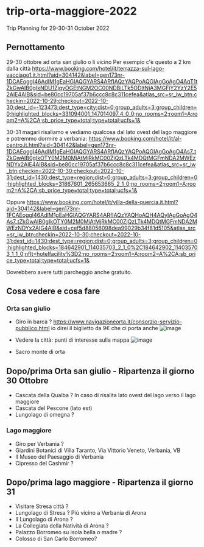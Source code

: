 # trip-orta-maggiore-2022
Trip Planning for 29-30-31 October 2022

## Pernottamento 
29-30 ottobre ad orta san giulio o lì vicino
Per esempio c'è questo a 2 km dalla città 
https://www.booking.com/hotel/it/terrazza-sul-lago-vacciago1.it.html?aid=304142&label=gen173nr-1DCAEoggI46AdIM1gEaHGIAQGYARS4ARfIAQzYAQPoAQGIAgGoAgO4AqT1tZkGwAIB0gIkNDU1ZjgyOGEtNGM2OC00NDBiLTk5ODItNjA3MGFjY2YzY2E52AIE4AIB&sid=be80cc19705af37b6ccc8c8c311cefea&atlas_src=sr_iw_btn;checkin=2022-10-29;checkout=2022-10-30;dest_id=-123473;dest_type=city;dist=0;group_adults=3;group_children=0;highlighted_blocks=331094001_147014097_4_0_0;no_rooms=2;room1=A;room2=A%2CA;sb_price_type=total;type=total;ucfs=1&

30-31 magari risaliamo e vediamo qualcosa dal lato ovest del lago maggiore e potremmo dormire a verbania:
https://www.booking.com/hotel/it/al-centro.it.html?aid=304142&label=gen173nr-1DCAEoggI46AdIM1gEaHGIAQGYARS4ARfIAQzYAQPoAQGIAgGoAgO4As7_tZkGwAIB0gIkOTY0M2M0MjAtMjRkMC00ZjQzLTk4MDQtMGFmNDA2MWEzNDYx2AIE4AIB&sid=be80cc19705af37b6ccc8c8c311cefea&atlas_src=sr_iw_btn;checkin=2022-10-30;checkout=2022-10-31;dest_id=1430;dest_type=region;dist=0;group_adults=3;group_children=0;highlighted_blocks=31867601_265653665_2_1_0;no_rooms=2;room1=A;room2=A%2CA;sb_price_type=total;type=total;ucfs=1&

Oppure
https://www.booking.com/hotel/it/villa-della-quercia.it.html?aid=304142&label=gen173nr-1FCAEoggI46AdIM1gEaHGIAQGYARS4ARfIAQzYAQHoAQH4AQyIAgGoAgO4As7_tZkGwAIB0gIkOTY0M2M0MjAtMjRkMC00ZjQzLTk4MDQtMGFmNDA2MWEzNDYx2AIG4AIB&sid=cef5d88056098dea99029b34f81d5105&atlas_src=sr_iw_btn;checkin=2022-10-30;checkout=2022-10-31;dest_id=1430;dest_type=region;dist=0;group_adults=3;group_children=0;highlighted_blocks=184642901_114035703_2_1_0%2C184642902_114035703_1_1_0;nflt=hotelfacility%3D2;no_rooms=2;room1=A;room2=A%2CA;sb_price_type=total;type=total;ucfs=1&

Dovrebbero avere tutti parcheggio anche gratuito.

## Cosa vedere e cosa fare

### Orta san giulio
- Giro in barca ? https://www.navigazioneorta.it/consorzio-servizio-pubblico.html  io direi il biglietto da 9€ che ci porta anche  ![image](https://user-images.githubusercontent.com/51110452/191938439-89cc2efe-59ba-4f86-af6f-c564daa1ef72.png)

- Vedere la città: punti di interesse sulla mappa
![image](https://user-images.githubusercontent.com/51110452/191938636-20bb1a36-8598-45cf-b58f-0d4ec65eed3e.png)

- Sacro monte di orta

## Dopo/prima Orta san giulio - Ripartenza il giorno 30 Ottobre

- Cascata della Qualba ? In caso di risalita lato ovest del lago verso il lago maggiore
- Cascata del Pescone (lato est)
- Lungolago di omegna ?

### Lago maggiore

- Giro per Verbania ?
- Giardini Botanici di Villa Taranto, Via Vittorio Veneto, Verbania, VB
- Il Museo del Paesaggio di Verbania
- Cipresso del Cashmir ?

## Dopo/prima lago maggiore - Ripartenza il giorno 31 

- Visitare Stresa città ?
- Lungolago di Stresa ? Più vicino a Verbania di Arona
- Il Lungolago di Arona ?
- La Collegiata della Natività di Arona ?
- Palazzo Borromeo su isola bella o madre ?
- Colosso di San Carlo Borromeo?

